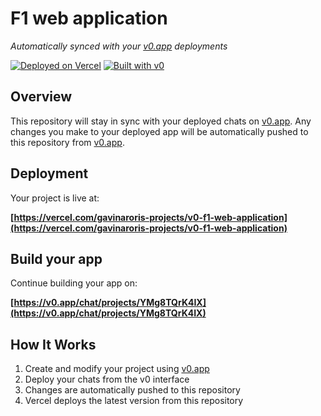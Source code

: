 # F1 web application

*Automatically synced with your [v0.app](https://v0.app) deployments*

[![Deployed on Vercel](https://img.shields.io/badge/Deployed%20on-Vercel-black?style=for-the-badge&logo=vercel)](https://vercel.com/gavinaroris-projects/v0-f1-web-application)
[![Built with v0](https://img.shields.io/badge/Built%20with-v0.app-black?style=for-the-badge)](https://v0.app/chat/projects/YMg8TQrK4IX)

## Overview

This repository will stay in sync with your deployed chats on [v0.app](https://v0.app).
Any changes you make to your deployed app will be automatically pushed to this repository from [v0.app](https://v0.app).

## Deployment

Your project is live at:

**[https://vercel.com/gavinaroris-projects/v0-f1-web-application](https://vercel.com/gavinaroris-projects/v0-f1-web-application)**

## Build your app

Continue building your app on:

**[https://v0.app/chat/projects/YMg8TQrK4IX](https://v0.app/chat/projects/YMg8TQrK4IX)**

## How It Works

1. Create and modify your project using [v0.app](https://v0.app)
2. Deploy your chats from the v0 interface
3. Changes are automatically pushed to this repository
4. Vercel deploys the latest version from this repository